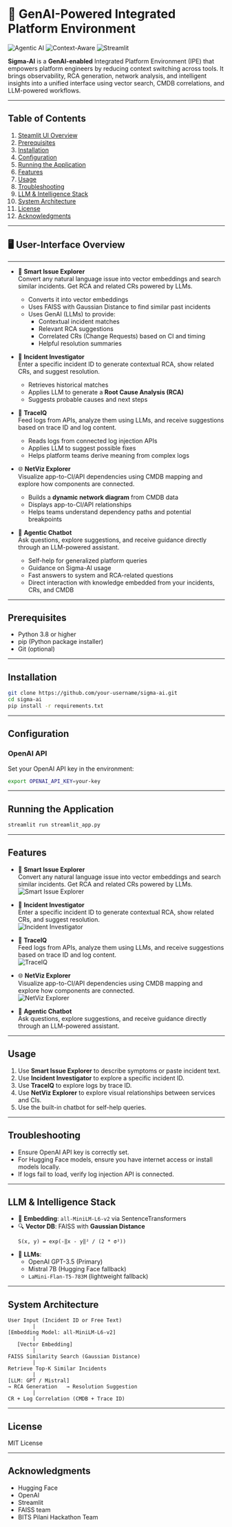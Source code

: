 
# 🤖 GenAI-Powered Integrated Platform Environment

![Agentic AI](https://img.shields.io/badge/Powered_by-Agentic_AI-blueviolete)
![Context-Aware](https://img.shields.io/badge/Contextual-Recommendations-blue)
![Streamlit](https://img.shields.io/badge/Built_with-Streamlit-orange)

**Sigma-AI** is a **GenAI-enabled** Integrated Platform Environment (IPE) that empowers platform engineers by reducing context switching across tools. It brings observability, RCA generation, network analysis, and intelligent insights into a unified interface using vector search, CMDB correlations, and LLM-powered workflows.

---

## Table of Contents

1. [Steamlit UI Overview](#User-Interface)
1. [Prerequisites](#prerequisites)
2. [Installation](#installation)
3. [Configuration](#configuration)
4. [Running the Application](#running-the-application)
5. [Features](#features)
6. [Usage](#usage)
7. [Troubleshooting](#troubleshooting)
8. [LLM & Intelligence Stack](#llm--intelligence-stack)
9. [System Architecture](#system-architecture)
10. [License](#license)
11. [Acknowledgments](#acknowledgments)

---

## 🖥️ User-Interface Overview

---

- 🧠 **Smart Issue Explorer**  
  Convert any natural language issue into vector embeddings and search similar incidents. Get RCA and related CRs powered by LLMs. 
    - Converts it into vector embeddings
    - Uses FAISS with Gaussian Distance to find similar past incidents
    - Uses GenAI (LLMs) to provide:
      - Contextual incident matches
      - Relevant RCA suggestions
      - Correlated CRs (Change Requests) based on CI and timing
      - Helpful resolution summaries 
  
- 🧾 **Incident Investigator**  
  Enter a specific incident ID to generate contextual RCA, show related CRs, and suggest resolution.  
    - Retrieves historical matches
    - Applies LLM to generate a **Root Cause Analysis (RCA)**
    - Suggests probable causes and next steps
  
- 🧬 **TraceIQ**  
  Feed logs from APIs, analyze them using LLMs, and receive suggestions based on trace ID and log content.  
    - Reads logs from connected log injection APIs
    - Applies LLM to suggest possible fixes
    - Helps platform teams derive meaning from complex logs

- 🌐 **NetViz Explorer**  
  Visualize app-to-CI/API dependencies using CMDB mapping and explore how components are connected.  
    - Builds a **dynamic network diagram** from CMDB data
    - Displays app-to-CI/API relationships
    - Helps teams understand dependency paths and potential breakpoints
  
- 💬 **Agentic Chatbot**  
  Ask questions, explore suggestions, and receive guidance directly through an LLM-powered assistant.
  - Self-help for generalized platform queries
  - Guidance on Sigma-AI usage
  - Fast answers to system and RCA-related questions
  - Direct interaction with knowledge embedded from your incidents, CRs, and CMDB

---

## Prerequisites

- Python 3.8 or higher
- pip (Python package installer)
- Git (optional)

---

## Installation

```bash
git clone https://github.com/your-username/sigma-ai.git
cd sigma-ai
pip install -r requirements.txt
```

---

## Configuration

### OpenAI API
Set your OpenAI API key in the environment:
```bash
export OPENAI_API_KEY=your-key
```

---

## Running the Application

```bash
streamlit run streamlit_app.py
```

---

## Features

- 🧠 **Smart Issue Explorer**  
  Convert any natural language issue into vector embeddings and search similar incidents. Get RCA and related CRs powered by LLMs.  
  ![Smart Issue Explorer](https://img.icons8.com/emoji/48/brain-emoji.png)

- 🧾 **Incident Investigator**  
  Enter a specific incident ID to generate contextual RCA, show related CRs, and suggest resolution.  
  ![Incident Investigator](https://img.icons8.com/ios-filled/50/document--v1.png)

- 🧬 **TraceIQ**  
  Feed logs from APIs, analyze them using LLMs, and receive suggestions based on trace ID and log content.  
  ![TraceIQ](https://img.icons8.com/ios-filled/50/dna-helix.png)

- 🌐 **NetViz Explorer**  
  Visualize app-to-CI/API dependencies using CMDB mapping and explore how components are connected.  
  ![NetViz Explorer](https://img.icons8.com/ios-filled/50/internet.png)

- 💬 **Agentic Chatbot**  
  Ask questions, explore suggestions, and receive guidance directly through an LLM-powered assistant.

---

## Usage

1. Use **Smart Issue Explorer** to describe symptoms or paste incident text.
2. Use **Incident Investigator** to explore a specific incident ID.
3. Use **TraceIQ** to explore logs by trace ID.
4. Use **NetViz Explorer** to explore visual relationships between services and CIs.
5. Use the built-in chatbot for self-help queries.

---

## Troubleshooting

- Ensure OpenAI API key is correctly set.
- For Hugging Face models, ensure you have internet access or install models locally.
- If logs fail to load, verify log injection API is connected.

---

## LLM & Intelligence Stack

- 🔡 **Embedding**: `all-MiniLM-L6-v2` via SentenceTransformers
- 🔍 **Vector DB**: FAISS with **Gaussian Distance**  
  ```
  S(x, y) = exp(-‖x - y‖² / (2 * σ²))
  ```
- 🧠 **LLMs**:
  - OpenAI GPT-3.5 (Primary)
  - Mistral 7B (Hugging Face fallback)
  - `LaMini-Flan-T5-783M` (lightweight fallback)

---

## System Architecture

```
User Input (Incident ID or Free Text)
        |
[Embedding Model: all-MiniLM-L6-v2]
        |
   [Vector Embedding]
        |
FAISS Similarity Search (Gaussian Distance)
        |
Retrieve Top-K Similar Incidents
        |
[LLM: GPT / Mistral]
→ RCA Generation   → Resolution Suggestion
        |
CR + Log Correlation (CMDB + Trace ID)
```

---

## License

MIT License

---

## Acknowledgments

- Hugging Face
- OpenAI
- Streamlit
- FAISS team
- BITS Pilani Hackathon Team

